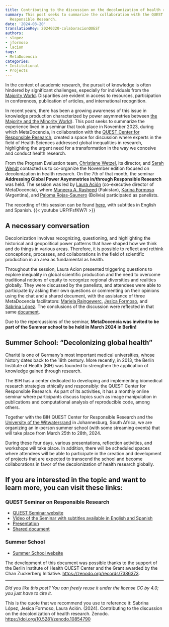 ```yaml
---
title: Contributing to the discussion on the decolonization of health research
summary: This post seeks to summarize the collaboration with the QUEST Center for
  Responsible Research.
date: '2024-03-20'
translationKey: 20240320-colaboracionQUEST
authors:
- slopez
- jformoso
- lacion
tags:
- MetaDocencia
categories:
- Institutional
- Projects
---
```

In the context of academic research, the pursuit of knowledge is often hindered by significant challenges, especially for individuals from the [Majority World](https://gh.bmj.com/content/bmjgh/7/6/e009704.full.pdf). Disparities are evident in access to resources, participation in conferences, publication of articles, and international recognition. 

In recent years, there has been a growing awareness of this issue in knowledge production characterized by power asymmetries between [the Majority and the Minority World](https://gh.bmj.com/content/bmjgh/7/6/e009704.full.pdf)). This post seeks to summarize the experience lived in a seminar that took place in November 2023, during which MetaDocencia, in collaboration with the [QUEST Center for Responsible Research](https://www.bihealth.org/en/translation/innovation-enabler/quest-center/mission-approaches), created a space for discussion where experts in the field of Health Sciences addressed global inequalities in research, highlighting the urgent need for a transformation in the way we conceive and conduct health research.

From the Program Evaluation team, [Christiane Wetzel](https://www.bihealth.org/en/notices/projektteam-programmevaluation), its director, and [Sarah Wendt](https://www.bihealth.org/en/notices/projektteam-programmevaluation) contacted us to co-organize the November edition focused on decolonization in health research. On the 7th of that month, the seminar **Addressing Global Power Asymmetries in/through Responsible Research** was held. The session was led by [Laura Ación](https://www.metadocencia.org/authors/lacion/) (co-executive director of MetaDocencia), where [Muneera A. Rasheed](https://biosafetynow.org/muneera-rasheed/) (Pakistan), [Karina Formoso](https://www.linkedin.com/in/karina-formoso-39017536/?locale=en_US) (Argentina), and [Paloma Rojas-Saunero](https://paloma-rojas-saunero.netlify.app/es/) (Bolivia)  participated as panelists.


The recording of this session can be found [here](https://youtu.be/URFfFsfKW7I?feature=shared), with subtitles in English and Spanish. 
{{< youtube URFfFsfKW7I >}}

## A necessary conversation

Decolonization involves recognizing, questioning, and highlighting the historical and geopolitical power patterns that have shaped how we think and do things in various areas. Therefore, it is possible to reflect and rethink conceptions, processes, and collaborations in the field of scientific production in an area as fundamental as health.

Throughout the session, Laura Acion presented triggering questions to explore inequality in global scientific production and the need to overcome traditional notions of equity to recognize regional diversities and realities globally. They were discussed by the panelists, and attendees were able to participate by asking their own questions or commenting on their opinions using the chat and a shared document, with the assistance of three MetaDocencia facilitators: [Mariela Rajngewerc](https://www.metadocencia.org/en/authors/mrajngewerc/), [Jesica Formoso](https://www.metadocencia.org/authors/jformoso/), and [Sabrina López](https://www.metadocencia.org/authors/slopez/). The conclusions of the discussion were reflected in that same [document](https://docs.google.com/document/d/17NcoykAz3V1F93yi0RIcY--0KVoWhZH8q9fmnFUUZxk/edit).

Due to the repercussions of the seminar, **MetaDocencia was invited to be part of the Summer school to be held in March 2024 in Berlin!**

## Summer School: “Decolonizing global health”

Charité is one of Germany's most important medical universities, whose history dates back to the 18th century. More recently, in 2013, the Berlin Institute of Health (BIH) was founded to strengthen the application of knowledge gained through research.

The BIH has a center dedicated to developing and implementing biomedical research strategies ethically and responsibly: the QUEST Center for Responsible Research. As part of its activities, it has a monthly online seminar where participants discuss topics such as image manipulation in publications and computational analysis of reproducible code, among others.

Together with the BIH QUEST Center for Responsible Research and the [University of the Witwatersrand](https://www.wits.ac.za/) in Johannesburg, South Africa, we are organizing an in-person summer school (with some streaming events) that will take place from March 25th to 28th, 2024.

During these four days, various presentations, reflection activities, and workshops will take place. In addition, there will be scheduled spaces where attendees will be able to participate in the creation and development of projects that are expected to transcend the school and become collaborations in favor of the decolonization of health research globally. 
 
## If you are interested in the topic and want to learn more, you can visit these links:

### QUEST Seminar on Responsible Research
- [QUEST Seminar website](https://www.bihealth.org/de/translation/innovationstreiber/quest-center/events/kurs/quest-seminar-on-responsible-research-2)
- [Video of the Seminar with subtitles available in English and Spanish](https://www.youtube.com/watch?v=URFfFsfKW7I)
- [Presentation](https://docs.google.com/presentation/d/1lf990eC58w7dAut7fj6EahkQLll-MZIiteVZ5OE9R2w/edit#slide=id.g170e5c2660d_0_5)
- [Shared document](https://docs.google.com/document/d/17NcoykAz3V1F93yi0RIcY--0KVoWhZH8q9fmnFUUZxk/edit#heading=h.4op2py63c14v)
### Summer School
- [Summer School website](https://www.bihealth.org/en/notices/summer-school-decolonizing-global-health)


The development of this document was possible thanks to the support of the Berlin Institute of Health QUEST Center and the Grant awarded by the Chan Zuckerberg Initiative. https://zenodo.org/records/7386373.

---

*Did you like this post? You can freely reuse it under the license CC by 4.0; you just have to cite it.* 

This is the quote that we recommend you use to reference it:
Sabrina López, Jesica Formoso, Laura Ación. (2024). Contributing to the discussion on the decolonization of health research. Zenodo. https://doi.org/10.5281/zenodo.10854790

